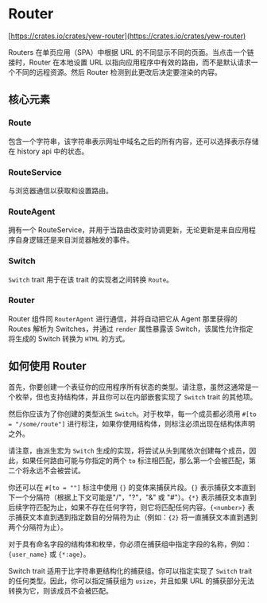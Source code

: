# Router

[https://crates.io/crates/yew-router](https://crates.io/crates/yew-router)

Routers 在单页应用（SPA）中根据 URL 的不同显示不同的页面。当点击一个链接时，Router 在本地设置 URL 以指向应用程序中有效的路由，而不是默认请求一个不同的远程资源。然后 Router 检测到此更改后决定要渲染的内容。

## 核心元素

### Route

包含一个字符串，该字符串表示网址中域名之后的所有内容，还可以选择表示存储在 history api 中的状态。

### RouteService

与浏览器通信以获取和设置路由。

### RouteAgent

拥有一个 RouteService，并用于当路由改变时协调更新，无论更新是来自应用程序自身逻辑还是来自浏览器触发的事件。

### Switch

`Switch` trait 用于在该 trait 的实现者之间转换 `Route`。

### Router

Router 组件同 `RouterAgent` 进行通信，并将自动把它从 Agent 那里获得的 Routes 解析为 Switches，并通过 `render` 属性暴露该 Switch，该属性允许指定将生成的 Switch 转换为 `HTML` 的方式。

## 如何使用 Router

首先，你要创建一个表征你的应用程序所有状态的类型。请注意，虽然这通常是一个枚举，但也支持结构体，并且你可以在内部嵌套实现了 `Switch` trait 的其他项。

然后你应该为了你创建的类型派生 `Switch`。对于枚举，每一个成员都必须用 `#[to = "/some/route"]` 进行标注，如果你使用结构体，则标注必须出现在结构体声明之外。

请注意，由派生宏为 `Switch` 生成的实现，将尝试从头到尾依次创建每个成员，因此，如果任何路由可能与你指定的两个 `to` 标注相匹配，那么第一个会被匹配，第二个将永远不会被尝试。

你还可以在 `#[to = ""]` 标注中使用 `{}` 的变体来捕获片段。`{}` 表示捕获文本直到下一个分隔符（根据上下文可能是"/"，"?"，"&" 或 "\#"）。`{*}` 表示捕获文本直到后续字符匹配为止，如果不存在任何字符，则它将匹配任何内容。`{<number>}` 表示捕获文本直到遇到指定数目的分隔符为止（例如：`{2}` 将一直捕获文本直到遇到两个分隔符为止）。

对于具有命名字段的结构体和枚举，你必须在捕获组中指定字段的名称，例如：`{user_name}` 或 `{*:age}`。

Switch trait 适用于比字符串更结构化的捕获组。你可以指定实现了 `Switch` trait 的任何类型。因此，你可以指定捕获组为 `usize`，并且如果 URL 的捕获部分无法转换为它，则该成员不会被匹配。

